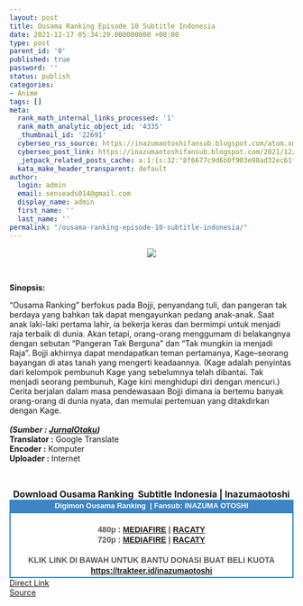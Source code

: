 ```yaml
---
layout: post
title: Ousama Ranking Episode 10 Subtitle Indonesia
date: 2021-12-17 05:34:29.000000000 +00:00
type: post
parent_id: '0'
published: true
password: ''
status: publish
categories:
- Anime
tags: []
meta:
  rank_math_internal_links_processed: '1'
  rank_math_analytic_object_id: '4335'
  _thumbnail_id: '22691'
  cyberseo_rss_source: https://inazumaotoshifansub.blogspot.com/atom.xml?start-index=1
  cyberseo_post_link: https://inazumaotoshifansub.blogspot.com/2021/12/ousama-ranking-episode-10-subtitle.html
  _jetpack_related_posts_cache: a:1:{s:32:"8f6677c9d6b0f903e98ad32ec61f8deb";a:2:{s:7:"expires";i:1643883751;s:7:"payload";a:3:{i:0;a:1:{s:2:"id";i:22758;}i:1;a:1:{s:2:"id";i:22718;}i:2;a:1:{s:2:"id";i:22778;}}}}
  kata_make_header_transparent: default
author:
  login: admin
  email: senseads014@gmail.com
  display_name: admin
  first_name: ''
  last_name: ''
permalink: "/ousama-ranking-episode-10-subtitle-indonesia/"
---
```

</p>
<div class="separator" style="clear: both; text-align: center;"><a href="https://blogger.googleusercontent.com/img/a/AVvXsEiBptmtYHrZoonBTD055CexHJCX1idTt2VXcysiS3Jpb3TNAPh2-7MgVmVQsu4z3hM4avHoqlWaHFl33H6HDweB-INzdiqcN--it6SXIt_lOgMef5nNJMxHeWj1r2dVn-RSXQGy1MlBvssttFcUProPw7ttT9rX4HF4bt2SttnfIW5Qknc83P4xzeFr=s450" style="margin-left: 1em; margin-right: 1em;"><img border="0" data-original-height="269" data-original-width="450" src="{{ site.baseurl }}/assets/2021/12/AVvXsEiBptmtYHrZoonBTD055CexHJCX1idTt2VXcysiS3Jpb3TNAPh2-7MgVmVQsu4z3hM4avHoqlWaHFl33H6HDweB-INzdiqcN--it6SXIt_lOgMef5nNJMxHeWj1r2dVn-RSXQGy1MlBvssttFcUProPw7ttT9rX4HF4bt2SttnfIW5Qknc83P4xzeFr=s16000" /></a></div>
<p>&nbsp;</p>
<p><b>Sinopsis:</b>
<div style="text-align: left;"><span face="&quot;trebuchet ms&quot; , sans-serif">“Ousama Ranking” berfokus pada Bojji, penyandang tuli, dan pangeran tak berdaya yang bahkan tak dapat mengayunkan pedang anak-anak. Saat anak laki-laki pertama lahir, ia bekerja keras dan bermimpi untuk menjadi raja terbaik di dunia. Akan tetapi, orang-orang menggumam di belakangnya dengan sebutan “Pangeran Tak Berguna” dan “Tak mungkin ia menjadi Raja”. Bojji akhirnya dapat mendapatkan teman pertamanya, Kage–seorang bayangan di atas tanah yang mengerti keadaannya. (Kage adalah penyintas dari kelompok pembunuh Kage yang sebelumnya telah dibantai. Tak menjadi seorang pembunuh, Kage kini menghidupi diri dengan mencuri.) Cerita berjalan dalam masa pendewasaan Bojji dimana ia bertemu banyak orang-orang di dunia nyata, dan memulai pertemuan yang ditakdirkan dengan Kage.&nbsp;</span></div>
<div style="text-align: left;"><span face="&quot;trebuchet ms&quot; , sans-serif"><br /></span></div>
<div style="text-align: left;"><span face="&quot;trebuchet ms&quot; , sans-serif"><b><i>(Sumber : <a href="http://jurnalotaku.com/2021/06/10/yuuki-kaji-rina-satou-5-seiyuu-lain-gabung-anime-ousama-ranking/" target="_blank" rel="noopener">JurnalOtaku</a>)</i></b><br /></span></div>
<div style="text-align: center;">
<div style="text-align: left;"><span face="&quot;trebuchet ms&quot; , sans-serif"><b>Translator :</b> Google Translate</span></div>
<div style="text-align: left;"><span face="&quot;trebuchet ms&quot; , sans-serif"><b>Encoder :</b> Komputer</span></div>
<div style="text-align: left;"><span face="&quot;trebuchet ms&quot; , sans-serif"><b>Uploader :</b> Internet</span></div>
<p><span face="&quot;trebuchet ms&quot; , sans-serif"><br /></span></div>
<div style="text-align: center;"><span face="&quot;trebuchet ms&quot; , sans-serif" style="font-size: medium;"><b>Download Ousama Ranking&nbsp; Subtitle Indonesia | Inazumaotoshi</b></span></div>
<div style="margin: 0px; padding: 0px;">
<div align="center" style="background-color: #3d85c6; color: #339999; font-family: arial, geneva, sans-serif; line-height: 18.1875px; margin: 0px; padding: 2px;">
<div style="margin: 0px; padding: 0px;">
<div style="margin: 0px; padding: 0px;">
<div style="margin: 0px; padding: 0px;">
<div style="margin: 0px; padding: 0px;">
<div style="margin: 0px; padding: 0px;">
<div style="margin: 0px; padding: 0px;">
<div style="margin: 0px; padding: 0px;"><span style="font-size: small;"><b style="margin: 0px; padding: 0px;"><span class="Apple-style-span" face="&quot;trebuchet ms&quot; , sans-serif" style="margin: 0px; padding: 0px;"><span style="color: white; margin: 0px; padding: 0px;">Digimon Ousama Ranking&nbsp; | Fansub: INAZUMA&nbsp;</span></span></b><b style="margin: 0px; padding: 0px;"><span class="Apple-style-span" face="&quot;trebuchet ms&quot; , sans-serif" style="margin: 0px; padding: 0px;"><span style="color: white; margin: 0px; padding: 0px;">OTOSHI</span></span></b></span></div>
</div>
</div>
</div>
</div>
</div>
</div>
</div>
<div style="background-color: white; border: 2px solid rgb(31, 133, 198); font-family: arial, geneva, sans-serif; line-height: 18.1875px; margin: 0px; padding: 2px; text-align: justify;">
<div style="font-family: arial, helvetica, sans-serif; margin: 0px; padding: 0px; text-align: center;">
<div style="margin: 0px; padding: 0px;">
<div style="margin: 0px; padding: 0px;">
<div style="margin: 0px; padding: 0px;">
<div style="margin: 0px; padding: 0px;">
<div style="margin: 0px; padding: 0px;">
<div style="margin: 0px; padding: 0px;">
<div style="margin: 0px; padding: 0px;">
<div style="color: #555555;">&nbsp;</div>
<div style="color: #555555;"><b style="margin: 0px; padding: 0px;">480p : <a href="https://ouo.io/kYndxzl" target="_blank" rel="noopener">MEDIAFIRE</a> | <a href="https://ouo.io/BqrPFxN" target="_blank" rel="noopener">RACATY</a></b></div>
<div style="color: #555555;"><b style="margin: 0px; padding: 0px;">720p :&nbsp;</b><b style="margin: 0px; padding: 0px;"><a href="https://ouo.io/8hXym2" target="_blank" rel="noopener">MEDIAFIRE</a> | <a href="https://ouo.io/8Jst5D" target="_blank" rel="noopener">RACATY</a></b></div>
<div style="color: #555555;"><b style="margin: 0px; padding: 0px;">&nbsp;</b></div>
<div style="color: #555555;"><b style="margin: 0px; padding: 0px;">KLIK LINK DI BAWAH UNTUK BANTU DONASI BUAT BELI KUOTA</b></div>
<div style="color: #555555;"><b style="margin: 0px; padding: 0px;"><a href="https://trakteer.id/inazumaotoshi" target="_blank" rel="noopener">https://trakteer.id/inazumaotoshi</a><br /></b></div>
<div style="color: #555555;"></div>
</div>
</div>
</div>
</div>
</div>
</div>
</div>
</div>
</div>
</div>
<link rel="stylesheet" href="https://cdnjs.cloudflare.com/ajax/libs/font-awesome/4.7.0/css/font-awesome.min.css" />
<div class="divbtn"> <a href="https://handymansurrender.com/fihup8buzv?key=94550f7ce39444073321dde3b8782f97" class="btn"><i class="fa fa-download"></i> Direct Link</a> <br /><a href="https://inazumaotoshifansub.blogspot.com/2021/12/ousama-ranking-episode-10-subtitle.html">Source</a> </div>
